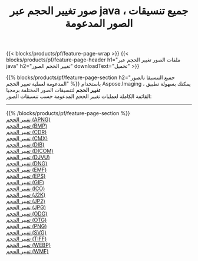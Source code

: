 ﻿---
title: صور تغيير الحجم عبر java ، جميع تنسيقات الصور المدعومة 
weight: 3920
url: /ar/java/resize 
lang: ar
langdirlevel: 2
locales: zh-hans,ja,it,ru,de,es,fr,nl,id,lt,pl,pt,vi,tr,ko,zh-hant,ar,hi,th,sv,cs,uk,he
description: باستخدام Aspose.Imaging يمكنك بسهولة تغيير الحجم الصور عبر java
---

{{< blocks/products/pf/feature-page-wrap >}}
{{< blocks/products/pf/feature-page-header h1="ملفات الصور تغيير الحجم عبر java" h2="تغيير الحجم الصور" downloadText="تحميل" >}}


{{% blocks/products/pf/feature-page-section  h2="جميع التنسيقا تالصور  المدعومة لعملية تغيير الحجم" %}}
باستخدام Aspose.Imaging ، يمكنك بسهولة تطبيق **تغيير الحجم** لتنسيقات الصور المختلفة برمجيا
<br/>
القائمة الكاملة لعمليات تغيير الحجم المدعومة حسب تنسيقات الصور:
<hr/>
{{% /blocks/products/pf/feature-page-section %}}
<div class="container-fluid productfamilypage bg-gray">
    <div class="convertypes bg-gray agp-content section">
        <div class="container">
		<div class="row other-converters">
		    <div class='col-md-2 other-converter remove-lp remove-rp'><a href="/imaging/ar/java/resize/apng" >تغيير الحجم (APNG)</a></div><div class='col-md-2 other-converter remove-lp remove-rp'><a href="/imaging/ar/java/resize/bmp" >تغيير الحجم (BMP)</a></div><div class='col-md-2 other-converter remove-lp remove-rp'><a href="/imaging/ar/java/resize/cdr" >تغيير الحجم (CDR)</a></div><div class='col-md-2 other-converter remove-lp remove-rp'><a href="/imaging/ar/java/resize/cmx" >تغيير الحجم (CMX)</a></div><div class='col-md-2 other-converter remove-lp remove-rp'><a href="/imaging/ar/java/resize/dib" >تغيير الحجم (DIB)</a></div><div class='col-md-2 other-converter remove-lp remove-rp'><a href="/imaging/ar/java/resize/dicom" >تغيير الحجم (DICOM)</a></div><div class='col-md-2 other-converter remove-lp remove-rp'><a href="/imaging/ar/java/resize/djvu" >تغيير الحجم (DJVU)</a></div><div class='col-md-2 other-converter remove-lp remove-rp'><a href="/imaging/ar/java/resize/dng" >تغيير الحجم (DNG)</a></div><div class='col-md-2 other-converter remove-lp remove-rp'><a href="/imaging/ar/java/resize/emf" >تغيير الحجم (EMF)</a></div><div class='col-md-2 other-converter remove-lp remove-rp'><a href="/imaging/ar/java/resize/eps" >تغيير الحجم (EPS)</a></div><div class='col-md-2 other-converter remove-lp remove-rp'><a href="/imaging/ar/java/resize/gif" >تغيير الحجم (GIF)</a></div><div class='col-md-2 other-converter remove-lp remove-rp'><a href="/imaging/ar/java/resize/ico" >تغيير الحجم (ICO)</a></div><div class='col-md-2 other-converter remove-lp remove-rp'><a href="/imaging/ar/java/resize/j2k" >تغيير الحجم (J2K)</a></div><div class='col-md-2 other-converter remove-lp remove-rp'><a href="/imaging/ar/java/resize/jp2" >تغيير الحجم (JP2)</a></div><div class='col-md-2 other-converter remove-lp remove-rp'><a href="/imaging/ar/java/resize/jpg" >تغيير الحجم (JPG)</a></div><div class='col-md-2 other-converter remove-lp remove-rp'><a href="/imaging/ar/java/resize/odg" >تغيير الحجم (ODG)</a></div><div class='col-md-2 other-converter remove-lp remove-rp'><a href="/imaging/ar/java/resize/otg" >تغيير الحجم (OTG)</a></div><div class='col-md-2 other-converter remove-lp remove-rp'><a href="/imaging/ar/java/resize/png" >تغيير الحجم (PNG)</a></div><div class='col-md-2 other-converter remove-lp remove-rp'><a href="/imaging/ar/java/resize/svg" >تغيير الحجم (SVG)</a></div><div class='col-md-2 other-converter remove-lp remove-rp'><a href="/imaging/ar/java/resize/tiff" >تغيير الحجم (TIFF)</a></div><div class='col-md-2 other-converter remove-lp remove-rp'><a href="/imaging/ar/java/resize/webp" >تغيير الحجم (WEBP)</a></div><div class='col-md-2 other-converter remove-lp remove-rp'><a href="/imaging/ar/java/resize/wmf" >تغيير الحجم (WMF)</a></div>
                </div>
        </div>
    </div>
</div>
<br/>


